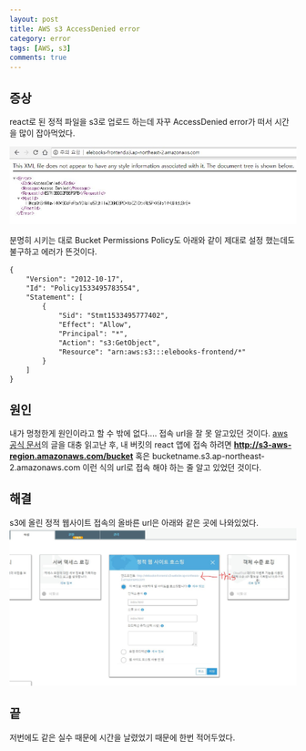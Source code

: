 ```yaml
---
layout: post
title: AWS s3 AccessDenied error
category: error
tags: [AWS, s3]
comments: true
---
```


##  증상
react로 된 정적 파일을 s3로 업로드 하는데 자꾸 AccessDenied error가 떠서 시간을 많이 잡아먹었다.

![s3 error](/public/img/s3error/s3error.JPG)

분명히 시키는 대로 Bucket Permissions Policy도 아래와 같이 제대로 설정 했는데도 불구하고 에러가 뜬것이다.
```
{
    "Version": "2012-10-17",
    "Id": "Policy1533495783554",
    "Statement": [
        {
            "Sid": "Stmt1533495777402",
            "Effect": "Allow",
            "Principal": "*",
            "Action": "s3:GetObject",
            "Resource": "arn:aws:s3:::elebooks-frontend/*"
        }
    ]
}
```
## 원인
내가 멍청한게 원인이라고 할 수 밖에 없다.... 접속 url을 잘 못 알고있던 것이다. [aws 공식 문서](https://docs.aws.amazon.com/ko_kr/AmazonS3/latest/dev/UsingBucket.html)의 글을 대충 읽고난 후, 내 버킷의 react 앱에 접속 하려면 **http://s3-aws-region.amazonaws.com/bucket** 혹은 bucketname.s3.ap-northeast-2.amazonaws.com 이런 식의 url로 접속 해야 하는 줄 알고 있었던 것이다.

## 해결
s3에 올린 정적 웹사이트 접속의 올바른 url은 아래와 같은 곳에 나와있었다.
![solution](/public/img/s3error/sol.JPG)

## 끝
저번에도 같은 실수 때문에 시간을 날렸었기 때문에 한번 적어두었다.
